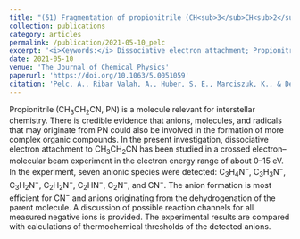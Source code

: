 ```yaml
---
title: "(51) Fragmentation of propionitrile (CH<sub>3</sub>CH<sub>2</sub>CN) by low energy electrons"
collection: publications
category: articles
permalink: /publication/2021-05-10_pelc
excerpt: '<i>Keywords:</i> Dissociative electron attachment; Propionitrile; Low energy electrons'
date: 2021-05-10
venue: 'The Journal of Chemical Physics'
paperurl: 'https://doi.org/10.1063/5.0051059'
citation: 'Pelc, A., Ribar Valah, A., Huber, S. E., Marciszuk, K., & Denifl, S. (2021). Fragmentation of propionitrile (CH3CH2CN) by low energy electrons. <i>The Journal of Chemical Physics, 154</i>, 184301.'
---
```


Propionitrile (CH<sub>3</sub>CH<sub>2</sub>CN, PN) is a molecule relevant for interstellar chemistry. There is credible evidence that anions,  molecules, and radicals that may originate from PN could also be involved in the formation of more complex organic compounds. In the present investigation, dissociative electron attachment to CH<sub>3</sub>CH<sub>2</sub>CN has been studied in a crossed electron–molecular beam experiment in the electron energy range of about 0–15 eV. In the experiment, seven anionic species were detected: C<sub>3</sub>H<sub>4</sub>N<sup>−</sup>, C<sub>3</sub>H<sub>3</sub>N<sup>−</sup>, C<sub>3</sub>H<sub>2</sub>N<sup>−</sup>, C<sub>2</sub>H<sub>2</sub>N<sup>−</sup>, C<sub>2</sub>HN<sup>−</sup>, C<sub>2</sub>N<sup>−</sup>, and CN<sup>−</sup>. The anion formation is most efficient for CN<sup>−</sup> and anions originating from the dehydrogenation of the parent molecule. A discussion of possible reaction channels for all measured negative ions is provided. The experimental results are compared with calculations of thermochemical thresholds of the detected anions.